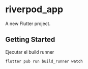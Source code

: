 # riverpod_app

A new Flutter project.

## Getting Started

Ejecutar el build runner
```
flutter pub run build_runner watch
```